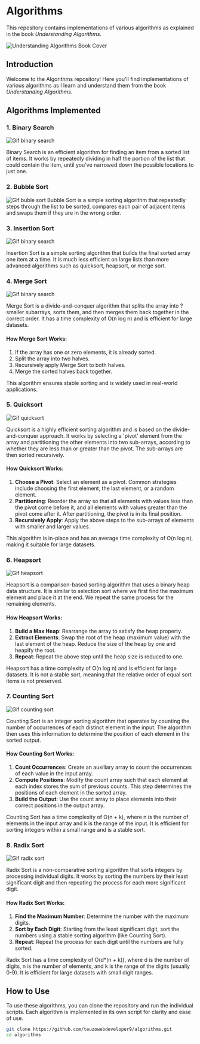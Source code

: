 # Algorithms

This repository contains implementations of various algorithms as explained in the book *Understanding Algorithms*.

![Understanding Algorithms Book Cover]( https://raw.githubusercontent.com/teuzowebdeveloper9/algorithms/refs/heads/main/images%20(1).jpeg 
   )

## Introduction

Welcome to the Algorithms repository! Here you'll find implementations of various algorithms as I learn and understand them from the book *Understanding Algorithms*.

## Algorithms Implemented

### 1. Binary Search
![Gif binary search](  https://raw.githubusercontent.com/teuzowebdeveloper9/algorithms/refs/heads/Images/binary-search-sequence-search.gif
   )

Binary Search is an efficient algorithm for finding an item from a sorted list of items. It works by repeatedly dividing in half the portion of the list that could contain the item, until you've narrowed down the possible locations to just one.

### 2. Bubble Sort

![Gif buble sort](  https://raw.githubusercontent.com/teuzowebdeveloper9/algorithms/refs/heads/Images/Bubble-sort-example-300px.gif
   )
Bubble Sort is a simple sorting algorithm that repeatedly steps through the list to be sorted, compares each pair of adjacent items and swaps them if they are in the wrong order.

### 3. Insertion Sort
![Gif binary search](  https://raw.githubusercontent.com/teuzowebdeveloper9/algorithms/refs/heads/Images/Insertion-sort-example.gif  )

Insertion Sort is a simple sorting algorithm that builds the final sorted array one item at a time. It is much less efficient on large lists than more advanced algorithms such as quicksort, heapsort, or merge sort.

### 4. Merge Sort
![Gif binary search](  https://raw.githubusercontent.com/teuzowebdeveloper9/algorithms/refs/heads/Images/Merge-sort-example-300px.gif  )

Merge Sort is a divide-and-conquer algorithm that splits the array into ?smaller subarrays, sorts them, and then merges them back together in the correct order. It has a time complexity of O(n log n) and is efficient for large datasets.

#### How Merge Sort Works:
1. If the array has one or zero elements, it is already sorted.
2. Split the array into two halves.
3. Recursively apply Merge Sort to both halves.
4. Merge the sorted halves back together.

This algorithm ensures stable sorting and is widely used in real-world applications.

### 5. Quicksort
![Gif quicksort](  https://raw.githubusercontent.com/teuzowebdeveloper9/algorithms/refs/heads/Images/Quicksort-example.gif  )

Quicksort is a highly efficient sorting algorithm and is based on the divide-and-conquer approach. It works by selecting a 'pivot' element from the array and partitioning the other elements into two sub-arrays, according to whether they are less than or greater than the pivot. The sub-arrays are then sorted recursively.

#### How Quicksort Works:
1. **Choose a Pivot**: Select an element as a pivot. Common strategies include choosing the first element, the last element, or a random element.
2. **Partitioning**: Reorder the array so that all elements with values less than the pivot come before it, and all elements with values greater than the pivot come after it. After partitioning, the pivot is in its final position.
3. **Recursively Apply**: Apply the above steps to the sub-arrays of elements with smaller and larger values.

This algorithm is in-place and has an average time complexity of O(n log n), making it suitable for large datasets.

### 6. Heapsort
![Gif heapsort](https://raw.githubusercontent.com/teuzowebdeveloper9/algorithms/refs/heads/Images/Heap_sort_example.gif    )

Heapsort is a comparison-based sorting algorithm that uses a binary heap data structure. It is similar to selection sort where we first find the maximum element and place it at the end. We repeat the same process for the remaining elements.

#### How Heapsort Works:
1. **Build a Max Heap**: Rearrange the array to satisfy the heap property.
2. **Extract Elements**: Swap the root of the heap (maximum value) with the last element of the heap. Reduce the size of the heap by one and heapify the root.
3. **Repeat**: Repeat the above step until the heap size is reduced to one.

Heapsort has a time complexity of O(n log n) and is efficient for large datasets. It is not a stable sort, meaning that the relative order of equal sort items is not preserved.


### 7. Counting Sort
![Gif counting sort]( https://raw.githubusercontent.com/teuzowebdeveloper9/algorithms/refs/heads/Images/CountingSort.gif  )

Counting Sort is an integer sorting algorithm that operates by counting the number of occurrences of each distinct element in the input. The algorithm then uses this information to determine the position of each element in the sorted output.

#### How Counting Sort Works:
1. **Count Occurrences**: Create an auxiliary array to count the occurrences of each value in the input array.
2. **Compute Positions**: Modify the count array such that each element at each index stores the sum of previous counts. This step determines the positions of each element in the sorted array.
3. **Build the Output**: Use the count array to place elements into their correct positions in the output array.

Counting Sort has a time complexity of O(n + k), where n is the number of elements in the input array and k is the range of the input. It is efficient for sorting integers within a small range and is a stable sort.

### 8. Radix Sort
![Gif radix sort]( https://raw.githubusercontent.com/teuzowebdeveloper9/algorithms/refs/heads/Images/%E5%9F%BA%E6%95%B0%E6%8E%92%E5%BA%8F.gif  )

Radix Sort is a non-comparative sorting algorithm that sorts integers by processing individual digits. It works by sorting the numbers by their least significant digit and then repeating the process for each more significant digit.

#### How Radix Sort Works:
1. **Find the Maximum Number**: Determine the number with the maximum digits.
2. **Sort by Each Digit**: Starting from the least significant digit, sort the numbers using a stable sorting algorithm (like Counting Sort).
3. **Repeat**: Repeat the process for each digit until the numbers are fully sorted.

Radix Sort has a time complexity of O(d*(n + k)), where d is the number of digits, n is the number of elements, and k is the range of the digits (usually 0-9). It is efficient for large datasets with small digit ranges.

## How to Use

To use these algorithms, you can clone the repository and run the individual scripts. Each algorithm is implemented in its own script for clarity and ease of use.

```bash
git clone https://github.com/teuzowebdeveloper9/algorithms.git
cd algorithms
